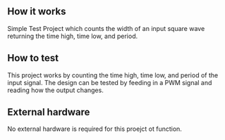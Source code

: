 <!---

This file is used to generate your project datasheet. Please fill in the information below and delete any unused
sections.

You can also include images in this folder and reference them in the markdown. Each image must be less than
512 kb in size, and the combined size of all images must be less than 1 MB.
-->

## How it works

Simple Test Project which counts the width of an input square wave returning the time high, time low, and period.

## How to test

This project works by counting the time high, time low, and period of the input signal. The design can be tested by feeding in a PWM signal and reading how the output changes. 

## External hardware

No external hardware is required for this proejct ot function.
